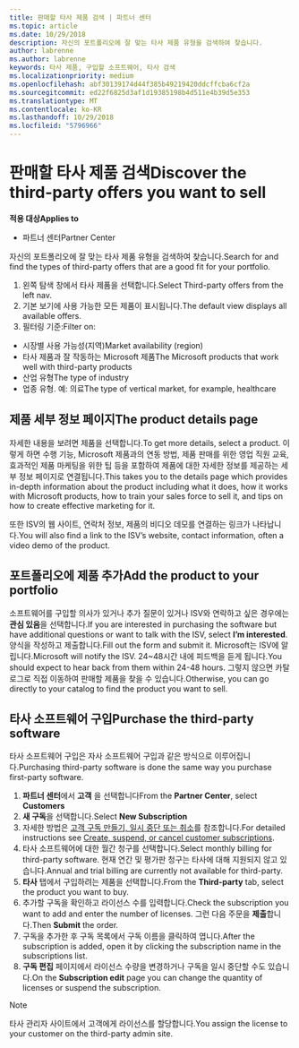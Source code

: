 ```yaml
---
title: 판매할 타사 제품 검색 | 파트너 센터
ms.topic: article
ms.date: 10/29/2018
description: 자신의 포트폴리오에 잘 맞는 타사 제품 유형을 검색하여 찾습니다.
author: labrenne
ms.author: labrenne
keywords: 타사 제품, 구입할 소프트웨어, 타사 검색
ms.localizationpriority: medium
ms.openlocfilehash: abf30139174d44f385b49219420ddcffcba6cf2a
ms.sourcegitcommit: ed22f6825d3af1d19385198b4d511e4b39d5e353
ms.translationtype: MT
ms.contentlocale: ko-KR
ms.lasthandoff: 10/29/2018
ms.locfileid: "5796966"
---
```

# <a name="discover-the-third-party-offers-you-want-to-sell"></a><span data-ttu-id="53c61-104">판매할 타사 제품 검색</span><span class="sxs-lookup"><span data-stu-id="53c61-104">Discover the third-party offers you want to sell</span></span>

**<span data-ttu-id="53c61-105">적용 대상</span><span class="sxs-lookup"><span data-stu-id="53c61-105">Applies to</span></span>**

-  <span data-ttu-id="53c61-106">파트너 센터</span><span class="sxs-lookup"><span data-stu-id="53c61-106">Partner Center</span></span>

<span data-ttu-id="53c61-107">자신의 포트폴리오에 잘 맞는 타사 제품 유형을 검색하여 찾습니다.</span><span class="sxs-lookup"><span data-stu-id="53c61-107">Search for and find the types of third-party offers that are a good fit for your portfolio.</span></span> 

1.  <span data-ttu-id="53c61-108">왼쪽 탐색 창에서 타사 제품을 선택합니다.</span><span class="sxs-lookup"><span data-stu-id="53c61-108">Select Third-party offers from the left nav.</span></span> 
2.  <span data-ttu-id="53c61-109">기본 보기에 사용 가능한 모든 제품이 표시됩니다.</span><span class="sxs-lookup"><span data-stu-id="53c61-109">The default view displays all available offers.</span></span> 
3.  <span data-ttu-id="53c61-110">필터링 기준:</span><span class="sxs-lookup"><span data-stu-id="53c61-110">Filter on:</span></span>

- <span data-ttu-id="53c61-111">시장별 사용 가능성(지역)</span><span class="sxs-lookup"><span data-stu-id="53c61-111">Market availability (region)</span></span>
- <span data-ttu-id="53c61-112">타사 제품과 잘 작동하는 Microsoft 제품</span><span class="sxs-lookup"><span data-stu-id="53c61-112">The Microsoft products that work well with third-party products</span></span>
- <span data-ttu-id="53c61-113">산업 유형</span><span class="sxs-lookup"><span data-stu-id="53c61-113">The type of industry</span></span>
- <span data-ttu-id="53c61-114">업종 유형. 예: 의료</span><span class="sxs-lookup"><span data-stu-id="53c61-114">The type of vertical market, for example, healthcare</span></span>

## <a name="the-product-details-page"></a><span data-ttu-id="53c61-115">제품 세부 정보 페이지</span><span class="sxs-lookup"><span data-stu-id="53c61-115">The product details page</span></span>

<span data-ttu-id="53c61-116">자세한 내용을 보려면 제품을 선택합니다.</span><span class="sxs-lookup"><span data-stu-id="53c61-116">To get more details, select a product.</span></span> <span data-ttu-id="53c61-117">이렇게 하면 수행 기능, Microsoft 제품과의 연동 방법, 제품 판매를 위한 영업 직원 교육, 효과적인 제품 마케팅을 위한 팁 등을 포함하여 제품에 대한 자세한 정보를 제공하는 세부 정보 페이지로 연결됩니다.</span><span class="sxs-lookup"><span data-stu-id="53c61-117">This takes you to the details page which provides in-depth information about the product including what it does, how it works with Microsoft products, how to train your sales force to sell it, and tips on how to create effective marketing for it.</span></span> 

<span data-ttu-id="53c61-118">또한 ISV의 웹 사이트, 연락처 정보, 제품의 비디오 데모를 연결하는 링크가 나타납니다.</span><span class="sxs-lookup"><span data-stu-id="53c61-118">You will also find a link to the ISV’s website, contact information, often a video demo of the product.</span></span> 

## <a name="add-the-product-to-your-portfolio"></a><span data-ttu-id="53c61-119">포트폴리오에 제품 추가</span><span class="sxs-lookup"><span data-stu-id="53c61-119">Add the product to your portfolio</span></span>

<span data-ttu-id="53c61-120">소프트웨어를 구입할 의사가 있거나 추가 질문이 있거나 ISV와 연락하고 싶은 경우에는 **관심 있음**을 선택합니다.</span><span class="sxs-lookup"><span data-stu-id="53c61-120">If you are interested in purchasing the software but have additional questions or want to talk with the ISV, select **I’m interested**.</span></span> <span data-ttu-id="53c61-121">양식을 작성하고 제출합니다.</span><span class="sxs-lookup"><span data-stu-id="53c61-121">Fill out the form and submit it.</span></span> <span data-ttu-id="53c61-122">Microsoft는 ISV에 알립니다.</span><span class="sxs-lookup"><span data-stu-id="53c61-122">Microsoft will notify the ISV.</span></span> <span data-ttu-id="53c61-123">24~48시간 내에 피드백을 듣게 됩니다.</span><span class="sxs-lookup"><span data-stu-id="53c61-123">You should expect to hear back from them within 24-48 hours.</span></span> <span data-ttu-id="53c61-124">그렇지 않으면 카탈로그로 직접 이동하여 판매할 제품을 찾을 수 있습니다.</span><span class="sxs-lookup"><span data-stu-id="53c61-124">Otherwise, you can go directly to your catalog to find the product you want to sell.</span></span>

## <a name="purchase-the-third-party-software"></a><span data-ttu-id="53c61-125">타사 소프트웨어 구입</span><span class="sxs-lookup"><span data-stu-id="53c61-125">Purchase the third-party software</span></span>

<span data-ttu-id="53c61-126">타사 소프트웨어 구입은 자사 소프트웨어 구입과 같은 방식으로 이루어집니다.</span><span class="sxs-lookup"><span data-stu-id="53c61-126">Purchasing third-party software is done the same way you purchase first-party software.</span></span> 

1. <span data-ttu-id="53c61-127">**파트너 센터**에서 **고객** 을 선택합니다</span><span class="sxs-lookup"><span data-stu-id="53c61-127">From the **Partner Center**, select **Customers**</span></span>
2. <span data-ttu-id="53c61-128">**새 구독**을 선택합니다.</span><span class="sxs-lookup"><span data-stu-id="53c61-128">Select **New Subscription**</span></span>
3. <span data-ttu-id="53c61-129">자세한 방법은 [고객 구독 만들기, 일시 중단 또는 취소](create-a-new-subscription.md)를 참조합니다.</span><span class="sxs-lookup"><span data-stu-id="53c61-129">For detailed instructions see [Create, suspend, or cancel customer subscriptions](create-a-new-subscription.md).</span></span>
4.  <span data-ttu-id="53c61-130">타사 소프트웨어에 대한 월간 청구를 선택합니다.</span><span class="sxs-lookup"><span data-stu-id="53c61-130">Select monthly billing for third-party software.</span></span> <span data-ttu-id="53c61-131">현재 연간 및 평가판 청구는 타사에 대해 지원되지 않고 있습니다.</span><span class="sxs-lookup"><span data-stu-id="53c61-131">Annual and trial billing are currently not available for third-party.</span></span>
5.  <span data-ttu-id="53c61-132">**타사** 탭에서 구입하려는 제품을 선택합니다.</span><span class="sxs-lookup"><span data-stu-id="53c61-132">From the **Third-party** tab, select the product you want to buy.</span></span>
6.  <span data-ttu-id="53c61-133">추가할 구독을 확인하고 라이선스 수를 입력합니다.</span><span class="sxs-lookup"><span data-stu-id="53c61-133">Check the subscription you want to add and enter the number of licenses.</span></span> <span data-ttu-id="53c61-134">그런 다음 주문을 **제출**합니다.</span><span class="sxs-lookup"><span data-stu-id="53c61-134">Then **Submit** the order.</span></span>
7.  <span data-ttu-id="53c61-135">구독을 추가한 후 구독 목록에서 구독 이름을 클릭하여 엽니다.</span><span class="sxs-lookup"><span data-stu-id="53c61-135">After the subscription is added, open it by clicking the subscription name in the subscriptions list.</span></span> 
8.  <span data-ttu-id="53c61-136">**구독 편집** 페이지에서 라이선스 수량을 변경하거나 구독을 일시 중단할 수도 있습니다.</span><span class="sxs-lookup"><span data-stu-id="53c61-136">On the **Subscription edit** page you can change the quantity of licenses or suspend the subscription.</span></span>

> [!NOTE]  
>  <span data-ttu-id="53c61-137">타사 관리자 사이트에서 고객에게 라이선스를 할당합니다.</span><span class="sxs-lookup"><span data-stu-id="53c61-137">You assign the license to your customer on the third-party admin site.</span></span>

    


